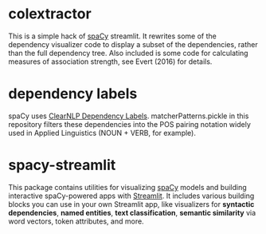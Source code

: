 # colextractor

This is a simple hack of [spaCy](https://spacy.io) streamlit. It rewrites some of the dependency visualizer code to display a subset of the dependencies, rather than the full dependency tree. Also included is some code for calculating measures of association strength, see Evert (2016) for details.


# dependency labels

spaCy uses [ClearNLP Dependency Labels](https://github.com/clir/clearnlp-guidelines/blob/master/md/specifications/dependency_labels.md). matcherPatterns.pickle in this repository filters these dependencies into the POS pairing notation widely used in Applied Linguistics (NOUN + VERB, for example). 

# spacy-streamlit

This package contains utilities for visualizing [spaCy](https://spacy.io) models
and building interactive spaCy-powered apps with
[Streamlit](https://streamlit.io). It includes various building blocks you can
use in your own Streamlit app, like visualizers for **syntactic dependencies**,
**named entities**, **text classification**, **semantic similarity** via word
vectors, token attributes, and more.

